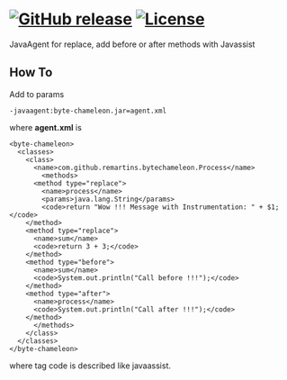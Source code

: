 [![GitHub release](https://img.shields.io/badge/release-1.0.2-blue.svg)](https://github.com/remartins/byte-chameleon/releases/tag/1.0.2)
[![License](https://img.shields.io/badge/license-Apache%20License%202.0-blue.svg)](https://github.com/remartins/byte-chameleon/blob/master/LICENSE)
============

JavaAgent for replace, add before or after methods with Javassist


How To
------

Add to params

```
-javaagent:byte-chameleon.jar=agent.xml
```
where <b>agent.xml</b> is 

```
<byte-chameleon>
  <classes>
    <class>
      <name>com.github.remartins.bytechameleon.Process</name>
        <methods>
	  <method type="replace">
	    <name>process</name>
	    <params>java.lang.String</params>
	    <code>return "Wow !!! Message with Instrumentation: " + $1;</code>
	</method>
	<method type="replace">
	  <name>sum</name>
	  <code>return 3 + 3;</code>
	</method>
	<method type="before">
	  <name>sum</name>
	  <code>System.out.println("Call before !!!");</code>
	</method>
	<method type="after">
	  <name>process</name>
	  <code>System.out.println("Call after !!!");</code>
	</method>
      </methods>
    </class>
  </classes>
</byte-chameleon>   
```

where tag code is described like javaassist.
